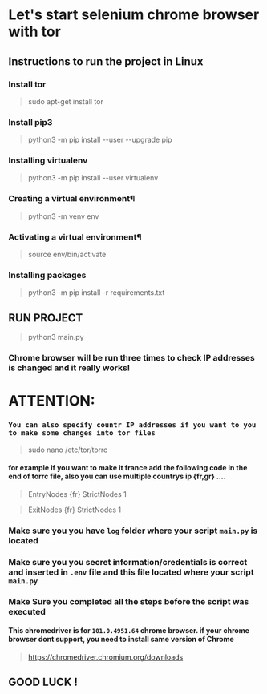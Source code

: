 # Let's start selenium chrome browser with tor
## Instructions to run the project in Linux
### Install tor
> sudo apt-get install tor

### Install pip3
> python3 -m pip install --user --upgrade pip

### Installing virtualenv
> python3 -m pip install --user virtualenv

### Creating a virtual environment¶
> python3 -m venv env

### Activating a virtual environment¶
> source env/bin/activate

### Installing packages
> python3 -m pip install -r requirements.txt

## RUN PROJECT
> python3 main.py
### Chrome browser will be run three times to check IP addresses is changed and it really works!

# ATTENTION:
### `You can also specify countr IP addresses if you want to you to make some changes into tor files `
> sudo nano /etc/tor/torrc

#### for example if you want to make it france add the following code in the end of torrc file, also you can use multiple countrys ip {fr,gr} ....

> EntryNodes {fr} StrictNodes 1

> ExitNodes {fr} StrictNodes 1  

### Make sure you you have `log` folder where your script `main.py` is located
### Make sure you you secret information/credentials is correct and inserted in `.env` file and this file located where your script `main.py`
### Make Sure you completed all the steps before the script was executed

#### This chromedriver is for `101.0.4951.64` chrome browser. if your chrome browser dont support, you need to install same version of Chrome
> https://chromedriver.chromium.org/downloads

## GOOD LUCK !